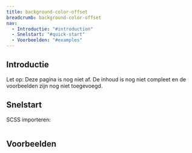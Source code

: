```yaml
---
title: background-color-offset
breadcrumb: background-color-offset
nav:
  - Introductie: "#introduction"
  - Snelstart: "#quick-start"
  - Voorbeelden: "#examples"
---
```


<h2 id="introduction">Introductie</h2>

<p class="warning">
  <span>Let op:</span>
  Deze pagina is nog niet af. De inhoud is nog niet compleet en de voorbeelden zijn nog niet toegevoegd.
</p>

<h2 id="quick-start">Snelstart</h2>

SCSS importeren:

```scss

```

<h2 id="examples">Voorbeelden</h2>
